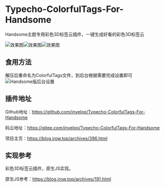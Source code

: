 ﻿# Typecho-ColorfulTags-For-Handsome

Handsome主题专用彩色3D标签云插件，一键生成好看的彩色3D标签云

![效果图][1]![效果图][2]![效果图][3]

## 食用方法

解压后重命名为ColorfulTags文件，到后台根据需要完成设置即可
![Handsome版后台设置][4]

## 插件地址

Github地址：<https://github.com/invelop/Typecho-ColorfulTags-For-Handsome>

码云地址：<https://gitee.com/invelop/Typecho-ColorfulTags-For-Handsome>

项目主页：<https://blog.irow.top/archives/396.html>

## 实现参考
彩色3D标签云插件，原生JS实现。

原生JS参考：<https://blog.irow.top/archives/191.html>

[1]: https://cdn.irow.top/blog/2020/01/1814463442.png
[2]: https://cdn.irow.top/blog/2020/01/1934395081.png
[3]: https://cdn.irow.top/blog/2020/01/503948933.png
[4]: https://cdn.irow.top/blog/2020/01/1879372545.png